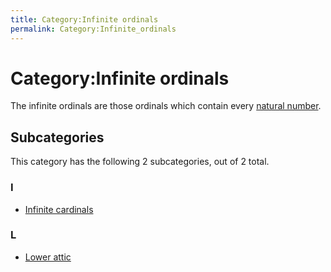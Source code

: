 ```yaml
---
title: Category:Infinite ordinals
permalink: Category:Infinite_ordinals
---
```

# Category:Infinite ordinals











The infinite ordinals are those ordinals which contain every [natural
number](/Omega "Omega").



## Subcategories

This category has the following 2 subcategories, out of 2 total.


### I

-   [Infinite
    cardinals](/Category:Infinite_cardinals "Category:Infinite cardinals")

### L

-   [Lower
    attic](/Category:Lower_attic "Category:Lower attic")





